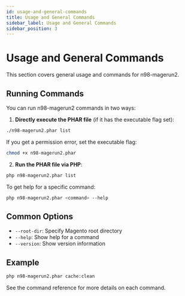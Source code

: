 ```yaml
---
id: usage-and-general-commands
title: Usage and General Commands
sidebar_label: Usage and General Commands
sidebar_position: 3
---
```


# Usage and General Commands

This section covers general usage and commands for n98-magerun2.

## Running Commands

You can run n98-magerun2 commands in two ways:

1. **Directly execute the PHAR file** (if it has the executable flag set):

```sh
./n98-magerun2.phar list
```

   If you get a permission error, set the executable flag:

```sh
chmod +x n98-magerun2.phar
```

2. **Run the PHAR file via PHP**:

```sh
php n98-magerun2.phar list
```

To get help for a specific command:

```sh
php n98-magerun2.phar <command> --help
```

## Common Options

- `--root-dir`: Specify Magento root directory
- `--help`: Show help for a command
- `--version`: Show version information

## Example

```sh
php n98-magerun2.phar cache:clean
```

See the command reference for more details on each command.
